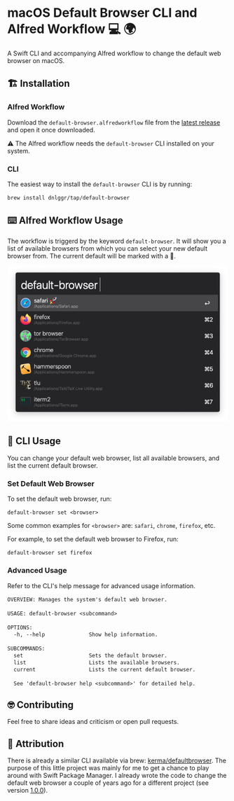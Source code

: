 # macOS Default Browser CLI and Alfred Workflow 💻 🌍 

A Swift CLI and accompanying Alfred workflow to change the default web browser on macOS.

## 🏗 Installation

### Alfred Workflow

Download the `default-browser.alfredworkflow` file from the [latest release](https://github.com/dnlggr/DefaultBrowser/releases/latest) and open it once downloaded.

⚠️ The Alfred workflow needs the `default-browser` CLI installed on your system.

### CLI

The easiest way to install the `default-browser` CLI is by running:

``` bash
brew install dnlggr/tap/default-browser
```

## ⌨️ Alfred Workflow Usage

The workflow is triggerd by the keyword `default-browser`.
It will show you a list of available browsers from which you can select your new default browser from.
The current default will be marked with a 🚀.

![screenshot](Alfred/screenshot.png)

## 🚀 CLI Usage

You can change your default web browser, list all available browsers, and list the current default browser.

### Set Default Web Browser

To set the default web browser, run:

```
default-browser set <browser>
```

Some common examples for `<browser>` are: `safari`, `chrome`, `firefox`, etc.

For example, to set the default web browser to Firefox, run:

```
default-browser set firefox
```

### Advanced Usage

Refer to the CLI's help message for advanced usage information.

```
OVERVIEW: Manages the system's default web browser.

USAGE: default-browser <subcommand>

OPTIONS:
  -h, --help              Show help information.

SUBCOMMANDS:
  set                     Sets the default browser.
  list                    Lists the available browsers.
  current                 Lists the current default browser.

  See 'default-browser help <subcommand>' for detailed help.
```

## 🤓 Contributing

Feel free to share ideas and criticism or open pull requests.

## 👏 Attribution

There is already a similar CLI available via brew: [kerma/defaultbrowser](https://github.com/kerma/defaultbrowser).
The purpose of this little project was mainly for me to get a chance to play around with Swift Package Manager.
I already wrote the code to change the default web browser a couple of years ago for a different project (see version [1.0.0](https://github.com/dnlggr/DefaultBrowser/releases/tag/1.0.0)).
